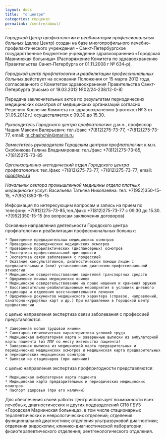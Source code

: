 ```yaml
---
layout: docs
title:  "о центре"
categories: горцентр
permalink: /centre/about/
---
```

_Городской Центр профпатологии и реабилитации профессиональных больных_ (далее Центр) создан на базе многопрофильного лечебно-профилактического учреждения – Санкт-Петербургское государственное бюджетное учреждение здравоохранения «Городская Мариинская больница» (Распоряжение Комитета по здравоохранению Правительства Санкт-Петербурга от 01.11.2008 г № 634-р).

_Городской центр профпатологии и реабилитации профессиональных больных_ действует на основании Положения от 15 марта 2012 года, согласованного с Комитетом здравоохранения Правительства Санкт-Петербурга (письмо от 19.03.2012 №02/24-238/12-0-8)

Передача заключительных актов по результатам периодических медицинских осмотров от медицинских организаций согласно Решению Коллегии Комитета по здравоохранению (протокол № 3 от 31.05.2012 г.) осуществляется с 09.30 до 15.30.

*Руководитель Городского центра профпатологии*: д.м.н., профессор Чащин Максим Валерьевич: тел./факс +7(812)275-73-77, +7(812)275-73-77, email: <m.chashchin@mariin.ru>

*Заместитель руководителя  Городским центром профпатологии*: к.м.н. Скобникова Галина Владимировна: тел./факс +7(812)275-73-85, +7(812)275-73-85

*Организационно-методический отдел Городского центра профпатологии*: тел./факс +7(812)275-73-77, +7(812)275-73-77; email: <gcpp@ya.ru>

*Начальник сектора промышленной медицины отдела платных медицинских услуг*: Васильева Татьяна Николаевна: тел. +7(952)350-15-15, +7(952)350-15-15

Информация по интересующим вопросам и запись на прием по телефону: +7(812)275-73-85,тел./факс +7(812)275-73-77 с 09.30 до 15.30. +7(952)350-15-15 (по вопросам заключения договоров)

Основные направления деятельности Городского центра профпатологии и реабилитации профессиональных больных:

    * Проведение предварительных медицинских осмотров
    * Проведение периодических медицинских осмотров
    * Проведение профилактических (диспансерных) осмотров
    * Экспертиза профессиональной пригодности
    * Экспертиза связи заболевания с профессией
    * Оказание консультативной, диагностической помощи лицам с предварительным и (или) установленным диагнозом профессиональной этиологии
    * Медицинское освидетельствование водителей транспортных средств
    * Оформление личных медицинских книжек
    * Медицинское освидетельствование на право ношения и хранения оружия
    * Восстановительно-реабилитационные мероприятия в условиях дневного стационара и отделения восстановительного лечения
    * Оформление документов медицинского характера (справок, направлений, санаторно-курортных карт и др.) При направлении в Городской центр профпатологии 

с целью направления экспертиза связи заболевания с профессией представляются:

    * Заверенная копия трудовой книжки
    * Санитарно-гигиеническая характеристика условий труда
    * Медицинская амбулаторная карта и заверенные выписки из амбулаторной карты пациента (из ЛПУ по месту жительства пациента)
    * Заверенная выписка из медицинской карты предварительных и периодических медицинских осмотров и медицинская карта предварительных и периодических медицинских осмотров
    * Выписки из стационаров (при наличии)

с целью направления экспертиза профпригодности представляются:

    * Медицинская амбулаторная карта пациента
    * Медицинская карта предварительных и периодических медицинских осмотров
    * Паспорт здоровья (при его наличии)

Для обеспечения своей работы Центр использует возможности всех лечебных, диагностических и других подразделений СПб ГБУЗ «Городская Мариинская больница», в том числе стационарных терапевтических и неврологических отделений; отделения функциональной диагностики; отделения ультразвуковой диагностики; отделения эндоскопии; клинико-диагностической лаборатории; физиотерапевтического отделения; рентгенологического отделения.
